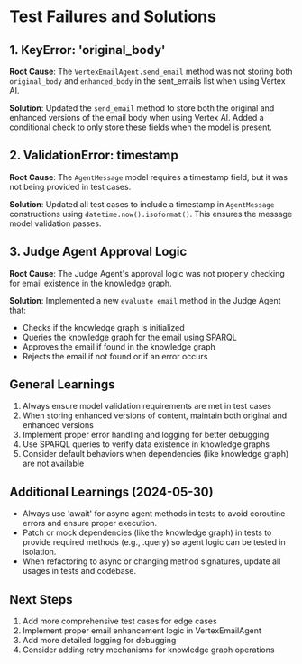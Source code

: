 # Test Failures and Solutions

## 1. KeyError: 'original_body'
**Root Cause**: The `VertexEmailAgent.send_email` method was not storing both `original_body` and `enhanced_body` in the sent_emails list when using Vertex AI.

**Solution**: Updated the `send_email` method to store both the original and enhanced versions of the email body when using Vertex AI. Added a conditional check to only store these fields when the model is present.

## 2. ValidationError: timestamp
**Root Cause**: The `AgentMessage` model requires a timestamp field, but it was not being provided in test cases.

**Solution**: Updated all test cases to include a timestamp in `AgentMessage` constructions using `datetime.now().isoformat()`. This ensures the message model validation passes.

## 3. Judge Agent Approval Logic
**Root Cause**: The Judge Agent's approval logic was not properly checking for email existence in the knowledge graph.

**Solution**: Implemented a new `evaluate_email` method in the Judge Agent that:
- Checks if the knowledge graph is initialized
- Queries the knowledge graph for the email using SPARQL
- Approves the email if found in the knowledge graph
- Rejects the email if not found or if an error occurs

## General Learnings
1. Always ensure model validation requirements are met in test cases
2. When storing enhanced versions of content, maintain both original and enhanced versions
3. Implement proper error handling and logging for better debugging
4. Use SPARQL queries to verify data existence in knowledge graphs
5. Consider default behaviors when dependencies (like knowledge graph) are not available

## Additional Learnings (2024-05-30)
- Always use 'await' for async agent methods in tests to avoid coroutine errors and ensure proper execution.
- Patch or mock dependencies (like the knowledge graph) in tests to provide required methods (e.g., .query) so agent logic can be tested in isolation.
- When refactoring to async or changing method signatures, update all usages in tests and codebase.

## Next Steps
1. Add more comprehensive test cases for edge cases
2. Implement proper email enhancement logic in VertexEmailAgent
3. Add more detailed logging for debugging
4. Consider adding retry mechanisms for knowledge graph operations 